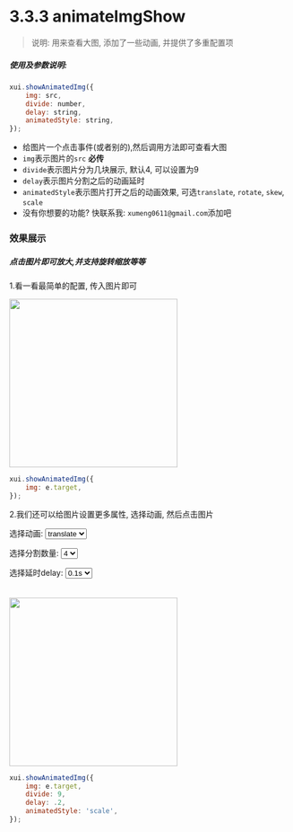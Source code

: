 <link rel="stylesheet" type="text/css" href="../assets/xui.css">
<script type="text/javascript" src="../assets/xui.js"></script>

# 3.3.3 animateImgShow

>说明: 用来查看大图, 添加了一些动画, 并提供了多重配置项

##### 使用及参数说明:
```js
xui.showAnimatedImg({
	img: src,
	divide: number,
	delay: string,
	animatedStyle: string,
});
```
* 给图片一个点击事件(或者别的),然后调用方法即可查看大图
* `img`表示图片的`src` **必传**
* `divide`表示图片分为几块展示, 默认4, 可以设置为9
* `delay`表示图片分割之后的动画延时
* `animatedStyle`表示图片打开之后的动画效果, 可选`translate`, `rotate`, `skew`, `scale`
* 没有你想要的功能? 快联系我: `xumeng0611@gmail.com`添加吧


### 效果展示

##### 点击图片即可放大,并支持旋转缩放等等

1.看一看最简单的配置, 传入图片即可
<div>
	<img id="showImg" style="width: 300px" src="http://img.infinitynewtab.com/wallpaper/2811.jpg">
</div>

<script type="text/javascript">
document.getElementById('showImg').onclick = function(e){
	xui.showAnimatedImg({
		img: e.target,
	});
};
</script>

```js
xui.showAnimatedImg({
	img: e.target,
});
```

2.我们还可以给图片设置更多属性, 选择动画, 然后点击图片

选择动画:
<select class="xui_select" id="style">
	<option value="translate">translate</option>
	<option value="rotate">rotate</option>
	<option value="skew">skew</option>
	<option value="scale">scale</option>
</select>

选择分割数量:
<select class="xui_select" id="count">
	<option value="4">4</option>
	<option value="9">9</option>
</select>

选择延时delay:
<select class="xui_select" id="delay">
	<option value="0.1">0.1s</option>
	<option value="0.2">0.2s</option>
	<option value="0.3">0.3s</option>
	<option value="0.4">0.4s</option>
	<option value="0.5">0.5s</option>
</select>

<div>
	<img id="showImg1" style="width: 300px;margin-top: 20px;" src="http://img.infinitynewtab.com/wallpaper/2811.jpg">
</div>

<script type="text/javascript">
let imgExample = document.getElementById('showImg1')
xui.dropDown({
	id: 'style',
	getValue(){
		let str = `http://img.infinitynewtab.com/wallpaper/${xui.randomNum(1, 2000)}.jpg`;
		imgExample.src = str;
	}
});

xui.dropDown({
	id: 'count',
	getValue(){
		let str = `http://img.infinitynewtab.com/wallpaper/${xui.randomNum(1, 2000)}.jpg`;
		imgExample.src = str;
	}
});

xui.dropDown({
	id: 'delay',
	getValue(){
		let str = `http://img.infinitynewtab.com/wallpaper/${xui.randomNum(1, 2000)}.jpg`;
		imgExample.src = str;
	}
});

imgExample.onclick = function(e){
	var style = document.getElementById('style').value;
	var count = document.getElementById('count').value;
	var delay = document.getElementById('delay').value;
	xui.showAnimatedImg({
		img: e.target,
		divide: count,
		delay: delay,
		animatedStyle: style,
	});
};
</script>

```js
xui.showAnimatedImg({
	img: e.target,
	divide: 9,
	delay: .2,
	animatedStyle: 'scale',
});
```